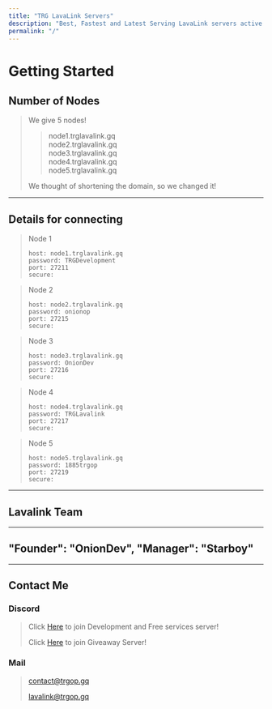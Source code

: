 ```yaml
---
title: "TRG LavaLink Servers"
description: "Best, Fastest and Latest Serving LavaLink servers active 24/7"
permalink: "/"
---
```


# Getting Started

## Number of Nodes
> We give 5 nodes!
>
>> node1.trglavalink.gq<br>
>> node2.trglavalink.gq<br>
>> node3.trglavalink.gq<br>
>> node4.trglavalink.gq<br>
>> node5.trglavalink.gq
>
> We thought of shortening the domain, so we changed it!

---

## Details for connecting
> Node 1
> ```
> host: node1.trglavalink.gq
> password: TRGDevelopment
> port: 27211
> secure: 
> ```

> Node 2
> ```
> host: node2.trglavalink.gq
> password: onionop
> port: 27215
> secure: 
> ```

> Node 3
> ```
> host: node3.trglavalink.gq
> password: OnionDev
> port: 27216
> secure: 
> ```

> Node 4
> ```
> host: node4.trglavalink.gq
> password: TRGLavalink
> port: 27217
> secure: 
> ```

> Node 5
> ```
> host: node5.trglavalink.gq
> password: 1885trgop
> port: 27219
> secure: 
> ```

---

## Lavalink Team
---
"Founder": "OnionDev",
"Manager": "Starboy"
---

---

## Contact Me

### Discord
> Click [Here](https://development.trgop.gq/discord) to join Development and Free services server!
> 
> Click [Here](https://setupmanager.ml/giveaway) to join Giveaway Server!

### Mail
> [contact@trgop.gq](mailto:contact@trgop.gq)
> 
> [lavalink@trgop.gq](mailto:lavalink@trgop.gq)
